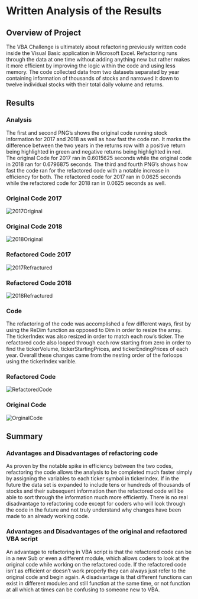 # Written Analysis of the Results
## Overview of Project
The VBA Challenge is ultimately about refactoring previously written code inside the Visual Basic application in Microsoft Excel. Refactoring runs through the data at one time without adding anything new but rather makes it more efficient by improving the logic within the code and using less memory. The code collected data from two datasets separated by year containing information of thousands of stocks and narrowed it down to twelve individual stocks with their total daily volume and returns. 


## Results

### Analysis 
The first and second PNG’s shows the original code running stock information for 2017 and 2018 as well as how fast the code ran. It marks the difference between the two years in the returns row with a positive return being highlighted in green and negative returns being highlighted in red. The original Code for 2017 ran in 0.6015625 seconds while the original code in 2018 ran for 0.6796875 seconds. The third and fourth PNG’s shows how fast the code ran for the refactored code with a notable increase in efficiency for both. The refactored code for 2017 ran in 0.0625 seconds while the refactored code for 2018 ran in 0.0625 seconds as well. 
### Original Code 2017
![2017Original](https://user-images.githubusercontent.com/82983000/116842030-1714e480-aba9-11eb-8adc-3a633e303a63.png)
### Original Code 2018
![2018Original](https://user-images.githubusercontent.com/82983000/116842031-1a0fd500-aba9-11eb-803d-69f92db61325.png)
### Refactored Code 2017
![2017Refractured](https://user-images.githubusercontent.com/82983000/116842035-1c722f00-aba9-11eb-97f0-e9b977f82252.png)
### Refactored Code 2018
![2018Refractured](https://user-images.githubusercontent.com/82983000/116842037-1da35c00-aba9-11eb-84c0-5f1ad537abbf.png)

### Code

The refactoring of the code was accomplished a few different ways, first by using the ReDim function as opposed to Dim in order to resize the array. The tickerIndex was also resized in order to match each row’s ticker. The refactored code also looped through each row starting from zero in order to find the tickerVolume, tickerStartingPrices, and tickerEndingPrices of each year. Overall these changes came from the nesting order of the forloops using the tickerIndex varible.  

### Refactored Code
![RefactoredCode](https://user-images.githubusercontent.com/82983000/116842474-b1295c80-abaa-11eb-8196-d381cc7167ad.png)
### Original Code
![OrginalCode](https://user-images.githubusercontent.com/82983000/116842497-bb4b5b00-abaa-11eb-8a42-187addef16e5.png)


  
  
## Summary

### Advantages and Disadvantages of refactoring code
As proven by the notable spike in efficiency between the two codes, refactoring the code allows the analysis to be completed much faster simply by assigning the variables to each ticker symbol in tickerIndex. If in the future the data set is expanded to include tens or hundreds of thousands of stocks and their subsequent information then the refactored code will be able to sort through the information much more efficiently. There is no real disadvantage to refactoring code except for coders who will look through the code in the future and not truly understand why changes have been made to an already working code. 


### Advantages and Disadvantages of the original and refactored VBA script
An advantage to refactoring in VBA script is that the refactored code can be in a new Sub or even a different module, which allows coders to look at the original code while working on the refactored code. If the refactored code isn’t as efficient or doesn’t work properly they can always just refer to the original code and begin again. A disadvantage is that different functions can exist in different modules and still function at the same time, or not function at all which at times can be confusing to someone new to VBA. 


